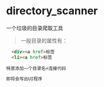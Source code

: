 # directory_scanner
一个垃圾的目录爬取工具

> 一般目录的属性有：
````html
  <div><a href>标签
  <li><a href>标签
 
特意添加一个目录名+连接代码

即将会写出UI程序
  
 
